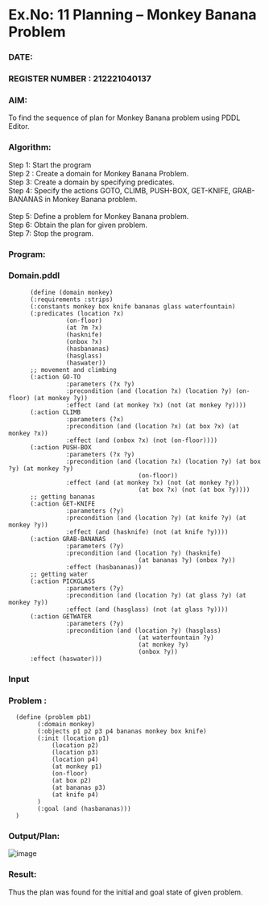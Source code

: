 # Ex.No: 11  Planning –  Monkey Banana Problem
### DATE:                                                                            
### REGISTER NUMBER : 212221040137
### AIM: 
To find the sequence of plan for Monkey Banana problem using PDDL Editor.
###  Algorithm:
Step 1:  Start the program <br> 
Step 2 : Create a domain for Monkey Banana Problem. <br> 
Step 3:  Create a domain by specifying predicates. <br> 
Step 4: Specify the actions GOTO, CLIMB, PUSH-BOX, GET-KNIFE, GRAB-BANANAS in Monkey Banana problem.<br>  
Step 5:   Define a problem for Monkey Banana problem.<br> 
Step 6:  Obtain the plan for given problem.<br> 
Step 7: Stop the program.<br> 
### Program:
### Domain.pddl
          (define (domain monkey)
          (:requirements :strips)
          (:constants monkey box knife bananas glass waterfountain)
          (:predicates (location ?x)
                    (on-floor)
                    (at ?m ?x)
                    (hasknife)
                    (onbox ?x)
                    (hasbananas)
                    (hasglass)
                    (haswater))
          ;; movement and climbing
          (:action GO-TO
                    :parameters (?x ?y)
                    :precondition (and (location ?x) (location ?y) (on-floor) (at monkey ?y))
                    :effect (and (at monkey ?x) (not (at monkey ?y))))
          (:action CLIMB
                    :parameters (?x)
                    :precondition (and (location ?x) (at box ?x) (at monkey ?x))
                    :effect (and (onbox ?x) (not (on-floor))))
          (:action PUSH-BOX
                    :parameters (?x ?y)
                    :precondition (and (location ?x) (location ?y) (at box ?y) (at monkey ?y)
                                        (on-floor))
                    :effect (and (at monkey ?x) (not (at monkey ?y))
                                        (at box ?x) (not (at box ?y))))
          ;; getting bananas
          (:action GET-KNIFE
                    :parameters (?y)
                    :precondition (and (location ?y) (at knife ?y) (at monkey ?y))
                    :effect (and (hasknife) (not (at knife ?y))))
          (:action GRAB-BANANAS
                    :parameters (?y)
                    :precondition (and (location ?y) (hasknife)
                                        (at bananas ?y) (onbox ?y))
                    :effect (hasbananas))
          ;; getting water
          (:action PICKGLASS
                    :parameters (?y)
                    :precondition (and (location ?y) (at glass ?y) (at monkey ?y))
                    :effect (and (hasglass) (not (at glass ?y))))
          (:action GETWATER
                    :parameters (?y)
                    :precondition (and (location ?y) (hasglass)
                                        (at waterfountain ?y)
                                        (at monkey ?y)
                                        (onbox ?y))
          :effect (haswater)))
          








### Input 
### Problem :

      (define (problem pb1)
            (:domain monkey)
            (:objects p1 p2 p3 p4 bananas monkey box knife)
            (:init (location p1)
                (location p2)
                (location p3)
                (location p4)
                (at monkey p1)
                (on-floor)
                (at box p2)
                (at bananas p3)
                (at knife p4)
            )
            (:goal (and (hasbananas)))
      )

### Output/Plan:

![image](https://github.com/Rakesh2k23/AI_Lab_2023-24/assets/141472158/ff78f3bc-7390-4b14-9dd2-cb08171f87f4)




### Result:
Thus the plan was found for the initial and goal state of given problem.
